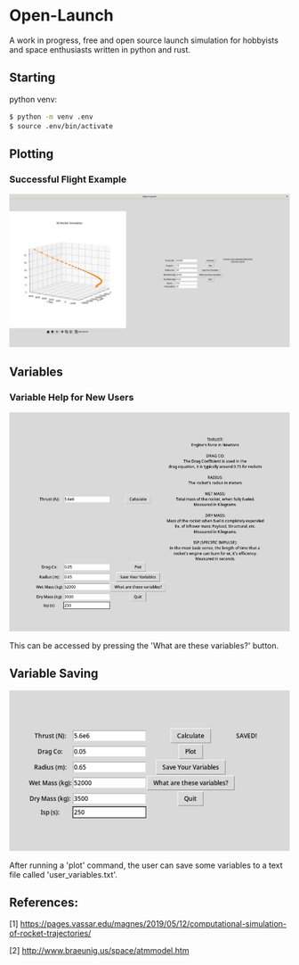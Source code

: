 # Open-Launch
A work in progress, free and open source launch simulation for hobbyists and space enthusiasts written in python and rust.

## Starting
python venv: 

```bash
$ python -m venv .env
$ source .env/bin/activate
```

## Plotting

### Successful Flight Example
![Successful Flight Example](https://github.com/Molecular03/Open-Launch/blob/main/images/3D.png)

## Variables

### Variable Help for New Users
![Variable Explanation](https://github.com/Molecular03/Open-Launch/blob/main/images/variables_explain.png)

This can be accessed by pressing the 'What are these variables?' button.

## Variable Saving
![Variable Saving](https://github.com/Molecular03/Open-Launch/blob/main/images/variables_save.png)

After running a 'plot' command, the user can save some variables to a text file called 'user_variables.txt'.

## References:
[1] https://pages.vassar.edu/magnes/2019/05/12/computational-simulation-of-rocket-trajectories/

[2] http://www.braeunig.us/space/atmmodel.htm
